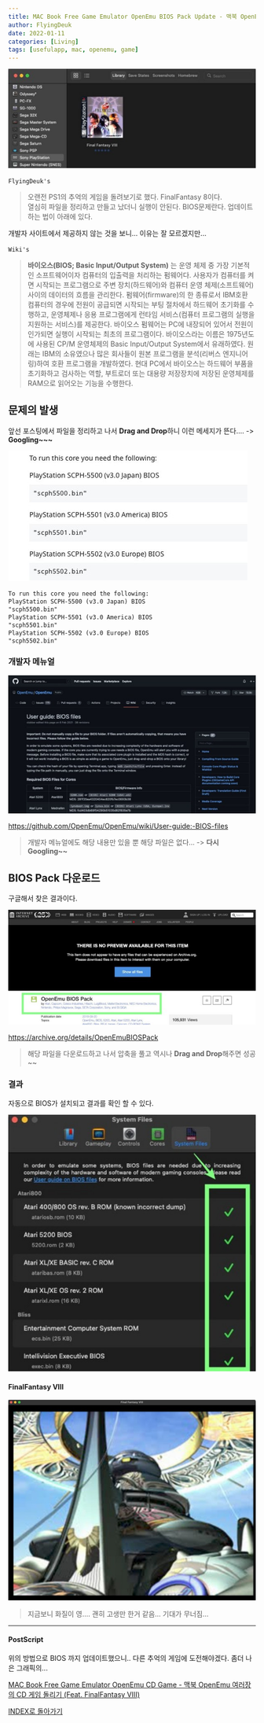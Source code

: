 ```yaml
---
title: MAC Book Free Game Emulator OpenEmu BIOS Pack Update - 맥북 OpenEmu BIOS 팩 업데이트 법 (Feat. FinalFantasy VIII)
author: FlyingDeuk
date: 2022-01-11
categories: [Living]
tags: [usefulapp, mac, openemu, game]
---
```


![game](/img/living/macbook/bios2.jpg)

`FlyingDeuk's`
> 오랜전 PS1의 추억의 게임을 돌려보기로 했다. FinalFantasy 8이다. <br>
열심히 파일을 정리하고 만들고 났더니 실행이 안된다. BIOS문제란다. 업데이트하는 법이 아래에 있다.

개발자 사이트에서 제공하지 않는 것을 보니... 이유는 잘 모르겠지만...

`Wiki's`
> **바이오스(BIOS; Basic Input/Output System)** 는 운영 체제 중 가장 기본적인 소프트웨어이자 컴퓨터의 입출력을 처리하는 펌웨어다. 사용자가 컴퓨터를 켜면 시작되는 프로그램으로 주변 장치(하드웨어)와 컴퓨터 운영 체제(소프트웨어) 사이의 데이터의 흐름을 관리한다. 펌웨어(firmware)의 한 종류로서 IBM호환 컴퓨터의 경우에 전원이 공급되면 시작되는 부팅 절차에서 하드웨어 초기화를 수행하고, 운영체제나 응용 프로그램에게 런타임 서비스(컴퓨터 프로그램의 실행을 지원하는 서비스)를 제공한다. 바이오스 펌웨어는 PC에 내장되어 있어서 전원이 인가되면 실행이 시작되는 최초의 프로그램이다. 바이오스라는 이름은 1975년도에 사용된 CP/M 운영체제의 Basic Input/Output System에서 유래하였다. 원래는 IBM의 소유였으나 많은 회사들이 원본 프로그램을 분석(리버스 엔지니어링)하여 호환 프로그램을 개발하였다. 현대 PC에서 바이오스는 하드웨어 부품을 초기화하고 검사하는 역할, 부트로더 또는 대용량 저장장치에 저장된 운영체제를 RAM으로 읽어오는 기능을 수행한다.

## 문제의 발생
앞선 포스팅에서 파일을 정리하고 나서 **Drag and Drop**하니 이런 메세지가 뜬다.... -> **Googling~~~**

![game](/img/living/macbook/bios4.jpg)
```
To run this core you need the following:
PlayStation SCPH-5500 (v3.0 Japan) BIOS
"scph5500.bin"
PlayStation SCPH-5501 (v3.0 America) BIOS
"scph5501.bin"
PlayStation SCPH-5502 (v3.0 Europe) BIOS
"scph5502.bin"
```

### 개발자 메뉴얼

![game](/img/living/macbook/bios5.jpg)

<https://github.com/OpenEmu/OpenEmu/wiki/User-guide:-BIOS-files>
> 개발자 메뉴얼에도 해당 내용만 있을 뿐 해당 파일은 없다... -> **다시 Googling~~**


## BIOS Pack 다운로드
구글해서 찾은 결과이다.

![game](/img/living/macbook/bios1.jpg)

<https://archive.org/details/OpenEmuBIOSPack>
> 해당 파일을 다운로드하고 나서 압축을 풀고 역시나 **Drag and Drop**해주면 성공~~

### 결과
자동으로 BIOS가 설치되고 결과를 확인 할 수 있다.

![game](/img/living/macbook/bios3.jpg)

#### FinalFantasy VIII
![game](/img/living/macbook/bios6.jpg)
> 지금보니 화질이 영.... 괜히 고생만 한거 같음... 기대가 무너짐...

------

#### PostScript

위의 방법으로 BIOS 까지 업데이트했으니.. 다른 추억의 게임에 도전해야겠다. 좀더 나은 그래픽의...

[MAC Book Free Game Emulator OpenEmu CD Game - 맥북 OpenEmu 여러장의 CD 게임 돌리기 (Feat. FinalFantasy VIII)](/posts/MacGameCD/)

[INDEX로 돌아가기](/posts/MacGame/)
